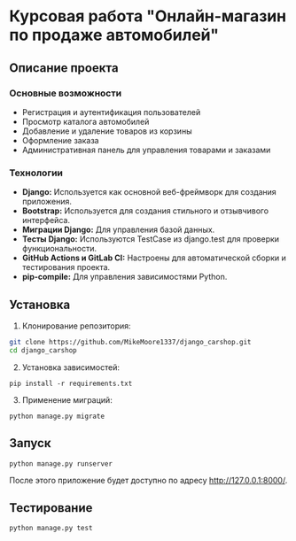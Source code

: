 # Курсовая работа "Онлайн-магазин по продаже автомобилей"

## Описание проекта

### Основные возможности

- Регистрация и аутентификация пользователей
- Просмотр каталога автомобилей
- Добавление и удаление товаров из корзины
- Оформление заказа
- Административная панель для управления товарами и заказами

### Технологии

- **Django:** Используется как основной веб-фреймворк для создания приложения.
- **Bootstrap:** Используется для создания стильного и отзывчивого интерфейса.
- **Миграции Django:** Для управления базой данных.
- **Тесты Django:** Используются TestCase из django.test для проверки функциональности.
- **GitHub Actions и GitLab CI:** Настроены для автоматической сборки и тестирования проекта.
- **pip-compile:** Для управления зависимостями Python.

## Установка

1. Клонирование репозитория:

```bash
git clone https://github.com/MikeMoore1337/django_carshop.git
cd django_carshop
```

2. Установка зависимостей:

```pip install -r requirements.txt```

3. Применение миграций:

```python manage.py migrate```

## Запуск

```python manage.py runserver```

После этого приложение будет доступно по адресу http://127.0.0.1:8000/.

## Тестирование

```python manage.py test```